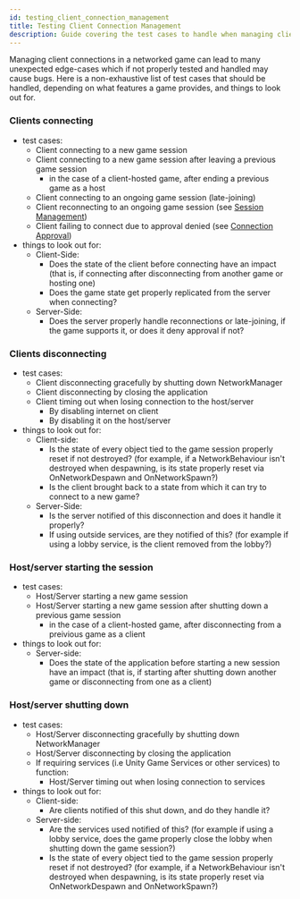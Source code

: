 ```yaml
---
id: testing_client_connection_management
title: Testing Client Connection Management
description: Guide covering the test cases to handle when managing client connection and common pitfalls to avoid
---
```


Managing client connections in a networked game can lead to many unexpected edge-cases which if not properly tested and handled may cause bugs. Here is a non-exhaustive list of test cases that should be handled, depending on what features a game provides, and things to look out for.

### Clients connecting

- test cases:
  - Client connecting to a new game session
  - Client connecting to a new game session after leaving a previous game session
    - in the case of a client-hosted game, after ending a previous game as a host
  - Client connecting to an ongoing game session (late-joining)
  - Client reconnecting to an ongoing game session (see [Session Management](../../advanced-topics/session-management.md#Reconnection))
  - Client failing to connect due to approval denied (see [Connection Approval](../../basics/connection-approval.md))
- things to look out for:
  - Client-Side:
    - Does the state of the client before connecting have an impact (that is, if connecting after disconnecting from another game or hosting one)
    - Does the game state get properly replicated from the server when connecting?
  - Server-Side:
    - Does the server properly handle reconnections or late-joining, if the game supports it, or does it deny approval if not?


### Clients disconnecting

- test cases:
  - Client disconnecting gracefully by shutting down NetworkManager
  - Client disconnecting by closing the application
  - Client timing out when losing connection to the host/server
    - By disabling internet on client
    - By disabling it on the host/server
- things to look out for:
  - Client-side:
    - Is the state of every object tied to the game session properly reset if not destroyed? (for example, if a NetworkBehaviour isn't destroyed when despawning, is its state properly reset via OnNetworkDespawn and OnNetworkSpawn?)
    - Is the client brought back to a state from which it can try to connect to a new game?
  - Server-Side:
    - Is the server notified of this disconnection and does it handle it properly?
    - If using outside services, are they notified of this? (for example if using a lobby service, is the client removed from the lobby?)

### Host/server starting the session

- test cases:
  - Host/Server starting a new game session
  - Host/Server starting a new game session after shutting down a previous game session
    - in the case of a client-hosted game, after disconnecting from a preivious game as a client
- things to look out for:
  - Server-side:
    - Does the state of the application before starting a new session have an impact (that is, if starting after shutting down another game or disconnecting from one as a client)

### Host/server shutting down
- test cases:
  - Host/Server disconnecting gracefully by shutting down NetworkManager
  - Host/Server disconnecting by closing the application
  - If requiring services (i.e Unity Game Services or other services) to function:
    - Host/Server timing out when losing connection to services
- things to look out for:
  - Client-side:
    - Are clients notified of this shut down, and do they handle it?
  - Server-side:
    - Are the services used notified of this? (for example if using a lobby service, does the game properly close the lobby when shutting down the game session?)
    - Is the state of every object tied to the game session properly reset if not destroyed? (for example, if a NetworkBehaviour isn't destroyed when despawning, is its state properly reset via OnNetworkDespawn and OnNetworkSpawn?)
